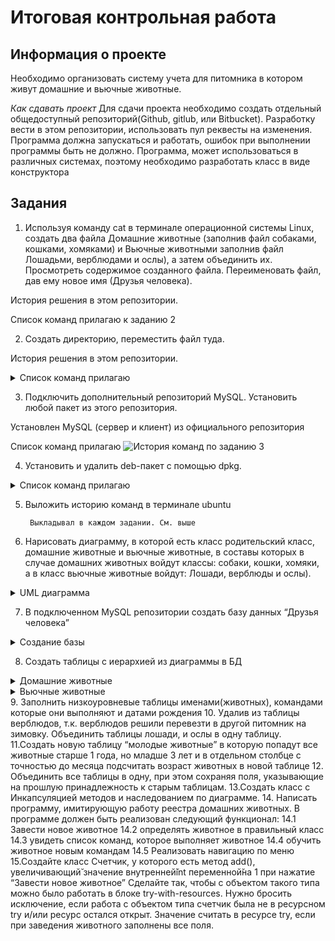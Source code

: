 # Итоговая контрольная работа
## Информация о проекте

Необходимо организовать систему учета для питомника в котором живут
домашние и вьючные животные.

*Как сдавать проект*
Для сдачи проекта необходимо создать отдельный общедоступный
репозиторий(Github, gitlub, или Bitbucket). Разработку вести в этом
репозитории, использовать пул реквесты на изменения. Программа должна
запускаться и работать, ошибок при выполнении программы быть не должно.
Программа, может использоваться в различных системах, поэтому необходимо
разработать класс в виде конструктора

## Задания

1. Используя команду cat в терминале операционной системы Linux, создать
два файла Домашние животные (заполнив файл собаками, кошками,
хомяками) и Вьючные животными заполнив файл Лошадьми, верблюдами и
ослы), а затем объединить их. Просмотреть содержимое созданного файла.
Переименовать файл, дав ему новое имя (Друзья человека).

История решения в этом репозитории. 

Список команд прилагаю к заданию 2
  
2. Создать директорию, переместить файл туда.

История решения в этом репозитории. 

<details><summary>Список команд прилагаю </summary>
  <image src="/images/history1.jpg" alt="История команд по заданию 1">
  <image src="/images/history2.jpg" alt="История команд по заданию 2">
</details>


3. Подключить дополнительный репозиторий MySQL. Установить любой пакет
из этого репозитория.
  
  Установлен MySQL (сервер и клиент) из официального репозитория
    
  Список команд прилагаю 
<image src="/images/history3.jpg" alt="История команд по заданию 3">
  
4. Установить и удалить deb-пакет с помощью dpkg.
  
<details><summary>Список команд прилагаю </summary>
    4.1. Скачиваем пакет
      <image src="/images/dpkg1.jpg" alt="Скачивание нужного пакета">
    4.2. Вызываем команду dpkg на установку пакета
      <image src="/images/dpkg2.jpg" alt="Вызываем команду dpkg на установку пакета">
    4.3. Устанавливаем недостающие зависимости
      <image src="/images/dpkg3.jpg" alt="Устанавливаем недостающие зависимости">
    4.4. Повторяем установку пакета
      <image src="/images/dpkg4.jpg" alt="Повторяем установку пакета">
    4.5. Запускаем установленный пакет и убеждаемся что все работает
      <image src="/images/dpkg5.jpg" alt="Запускаем установленный пакет и убеждаемся что все работает">
    4.6. Удаляем *полностью* пакет 
      <image src="/images/dpkg6.jpg" alt="Удаляем *полностью* пакет">
</details>
    
5. Выложить историю команд в терминале ubuntu

        Выкладывал в каждом задании. См. выше
        
6. Нарисовать диаграмму, в которой есть класс родительский класс, домашние
животные и вьючные животные, в составы которых в случае домашних
животных войдут классы: собаки, кошки, хомяки, а в класс вьючные животные
войдут: Лошади, верблюды и ослы).

<details><summary>UML диаграмма</summary>
  <image src="/images/UML Animals.jpg" alt="диаграмма">
</details>
        
7. В подключенном MySQL репозитории создать базу данных “Друзья
человека”
<details><summary>Создание базы</summary>
  <image src="/images/sql1.jpg" alt="Создание базы">
</details>
  
8. Создать таблицы с иерархией из диаграммы в БД
  <details><summary>Домашние животные</summary>
  <image src="/images/sql2.jpg" alt="таблица1">
</details>
    <details><summary>Вьючные животные</summary>
  <image src="/images/sql3.jpg" alt="таблица2">
</details>
9. Заполнить низкоуровневые таблицы именами(животных), командами
которые они выполняют и датами рождения
10. Удалив из таблицы верблюдов, т.к. верблюдов решили перевезти в другой
питомник на зимовку. Объединить таблицы лошади, и ослы в одну таблицу.
11.Создать новую таблицу “молодые животные” в которую попадут все
животные старше 1 года, но младше 3 лет и в отдельном столбце с точностью
до месяца подсчитать возраст животных в новой таблице
12. Объединить все таблицы в одну, при этом сохраняя поля, указывающие на
прошлую принадлежность к старым таблицам.
13.Создать класс с Инкапсуляцией методов и наследованием по диаграмме.
14. Написать программу, имитирующую работу реестра домашних животных.
В программе должен быть реализован следующий функционал:
14.1 Завести новое животное
14.2 определять животное в правильный класс
14.3 увидеть список команд, которое выполняет животное
14.4 обучить животное новым командам
14.5 Реализовать навигацию по меню
15.Создайте класс Счетчик, у которого есть метод add(), увеличивающий̆
значение внутренней̆int переменной̆на 1 при нажатие “Завести новое
животное” Сделайте так, чтобы с объектом такого типа можно было работать в
блоке try-with-resources. Нужно бросить исключение, если работа с объектом
типа счетчик была не в ресурсном try и/или ресурс остался открыт. Значение
считать в ресурсе try, если при заведения животного заполнены все поля.
